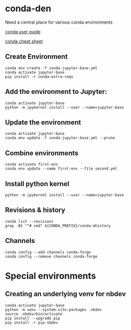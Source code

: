 # conda-den
Need a central place for various conda environments

[conda user guide](https://docs.conda.io/projects/conda/en/latest/user-guide/index.html)

[conda cheat sheet](https://docs.conda.io/projects/conda/en/latest/user-guide/cheatsheet.html)

## Create Environment

    conda env create -f conda-jupyter-base.yml
    conda activate jupyter-base
    pip install -r conda-extra-reqs


## Add the environment to Jupyter:

    conda activate jupyter-base
    python -m ipykernel install --user --name=jupyter-base


## Update the environment

    conda activate jupyter-base
    conda env update -f conda-jupyter-base.yml --prune


## Combine environments

    conda activate first-env
    conda env update --name first-env --file second.yml


## Install python kernel

    python -m ipykernel install --user --name=jupyter-base


## Revisions & history

    conda list --revisions
    grep -B1 "^# cmd" ${CONDA_PREFIX}/conda-mhistory 
    

## Channels

    conda config --add channels conda-forge
    conda config --remove channels conda-forge

# Special environments

## Creating an underlying venv for nbdev

    conda activate jupyter-base
    python -m venv --system-site-packages .nbdev
    source .nbdev/bin/activate
    pip install --upgrade pip
    pip install -r pip-nbdev

